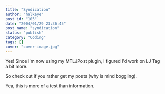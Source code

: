 ```yaml
---
title: "Syndication"
author: "halkeye"
post_id: "105"
date: "2004/01/29 23:36:45"
post_name: "syndication"
status: "publish"
category: "Coding"
tags: []
cover: "cover-image.jpg"
---
```


Yes! Since I'm now using my MTLJPost plugin, I figured I'd work on LJ Tag a bit more.

So check out  if you rather get my posts (why is mind boggling).

Yea, this is more of a test than information.